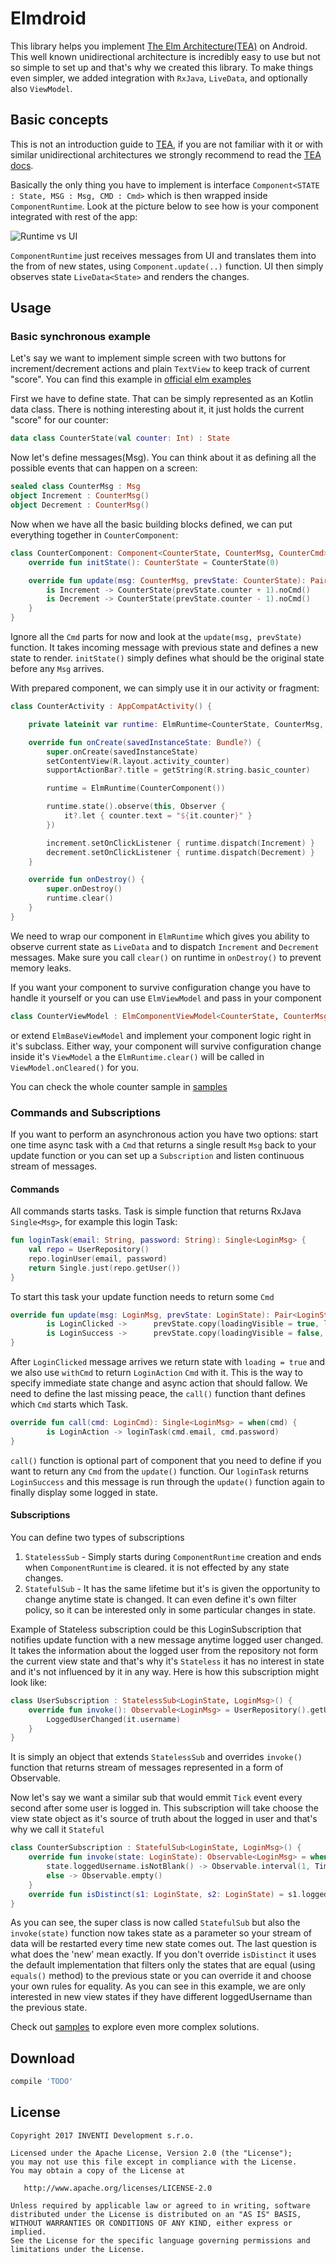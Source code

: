 # Elmdroid

This library helps you implement [The Elm Architecture(TEA)][tea] on Android. This well known unidirectional architecture
is incredibly easy to use but not so simple to set up and that's why we created this library. To make things even simpler,
we added integration with `RxJava`, `LiveData`, and optionally also `ViewModel`.

## Basic concepts
This is not an introduction guide to [TEA][tea], if you are not familiar with it or with similar unidirectional
architectures we strongly recommend to read the [TEA docs][tea].

Basically the only thing you have to implement is interface `Component<STATE : State, MSG : Msg, CMD : Cmd>` which
is then wrapped inside `ComponentRuntime`. Look at the picture below to see how is your component integrated with rest of the app:

![Runtime vs UI](readme-assets/runtime-vs-ui.png)

`ComponentRuntime` just receives messages from UI and translates them into the from of new states,
using `Component.update(..)` function.
UI then simply observes state `LiveData<State>` and renders the changes.

## Usage

### Basic synchronous example

Let's say we want to implement simple screen with two buttons for increment/decrement actions and plain `TextView`
to keep track of current "score". You can find this example in [official elm examples][elm-simple-example]

First we have to define state. That can be simply represented as an Kotlin data class. There is nothing interesting about it,
it just holds the current "score" for our counter:

```kotlin
data class CounterState(val counter: Int) : State
```

Now let's define messages(Msg). You can think about it as defining all the possible events that can
happen on a screen:

```kotlin
sealed class CounterMsg : Msg
object Increment : CounterMsg()
object Decrement : CounterMsg()
```

Now when we have all the basic building blocks defined, we can put everything together in `CounterComponent`:

```kotlin
class CounterComponent: Component<CounterState, CounterMsg, CounterCmd> {
    override fun initState(): CounterState = CounterState(0)

    override fun update(msg: CounterMsg, prevState: CounterState): Pair<CounterState, CounterCmd?> = when(msg){
        is Increment -> CounterState(prevState.counter + 1).noCmd()
        is Decrement -> CounterState(prevState.counter - 1).noCmd()
    }
}
```

Ignore all the `Cmd` parts for now and look at the `update(msg, prevState)` function. It takes incoming
message with previous state and defines a new state to render. `initState()` simply defines what should be
the original state before any `Msg` arrives.

With prepared component, we can simply use it in our activity or fragment:

```kotlin
class CounterActivity : AppCompatActivity() {

    private lateinit var runtime: ElmRuntime<CounterState, CounterMsg, CounterCmd>

    override fun onCreate(savedInstanceState: Bundle?) {
        super.onCreate(savedInstanceState)
        setContentView(R.layout.activity_counter)
        supportActionBar?.title = getString(R.string.basic_counter)

        runtime = ElmRuntime(CounterComponent())

        runtime.state().observe(this, Observer {
            it?.let { counter.text = "${it.counter}" }
        })

        increment.setOnClickListener { runtime.dispatch(Increment) }
        decrement.setOnClickListener { runtime.dispatch(Decrement) }
    }

    override fun onDestroy() {
        super.onDestroy()
        runtime.clear()
    }
}
```

We need to wrap our component in `ElmRuntime` which gives you ability to observe current state as `LiveData`
and to dispatch `Increment` and `Decrement` messages. Make sure you call `clear()`
on runtime in `onDestroy()` to prevent memory leaks.

If you want your component to survive configuration change you have to handle it yourself or you can use
`ElmViewModel` and pass in your component

```kotlin
class CounterViewModel : ElmComponentViewModel<CounterState, CounterMsg, CounterCmd>(CounterComponent())
```

or extend `ElmBaseViewModel` and implement your component logic right in it's subclass.
Either way, your component will survive configuration change inside it's `ViewModel` a the `ElmRuntime.clear()`
will be called in `ViewModel.onCleared()` for you.

You can check the whole counter sample in [samples][counter-sample]

### Commands and Subscriptions

If you want to perform an asynchronous action you have two options: start one time async task
with a `Cmd` that returns a single result `Msg` back to your update function or you can set up
a `Subscription` and listen continuous stream of messages.

#### Commands

All commands starts tasks. Task is simple function that returns RxJava `Single<Msg>`, for example this login Task:
```kotlin
fun loginTask(email: String, password: String): Single<LoginMsg> {
    val repo = UserRepository()
    repo.loginUser(email, password)
    return Single.just(repo.getUser())
}
```

To start this task your update function needs to return some `Cmd`

```kotlin
override fun update(msg: LoginMsg, prevState: LoginState): Pair<LoginState, LoginCmd?> = when(msg) {
        is LoginClicked ->      prevState.copy(loadingVisible = true, loginEnabled = false, msgText = "") withCmd LoginAction(prevState.email, prevState.password)
        is LoginSuccess ->      prevState.copy(loadingVisible = false, msgText = "Login Successful, welcome ${msg.username}", email = "", password = "").updateLogin().noCmd()
}
```

After `LoginClicked` message arrives we return state with `loading = true` and we also use `withCmd` to return
`LoginAction` `Cmd` with it. This is the way to specify immediate state change and async action that should
fallow. We need to define the last missing peace, the `call()` function thant defines which `Cmd` starts which
Task.

```kotlin
override fun call(cmd: LoginCmd): Single<LoginMsg> = when(cmd) {
        is LoginAction -> loginTask(cmd.email, cmd.password)
}
```

`call()` function is optional part of component that you need to define if you want to return any `Cmd` from
the `update()` function. Our `loginTask` returns `LoginSuccess` and this message is run through the `update()`
function again to finally display some logged in state.

#### Subscriptions

You can define two types of subscriptions
1. `StatelessSub` - Simply starts during `ComponentRuntime` creation and ends when `ComponentRuntime` is cleared.
it is not effected by any state changes.
2. `StatefulSub` - It has the same lifetime but it's is given the opportunity to change anytime state is changed.
It can even define it's own filter policy, so it can be interested only in some particular changes in state.

Example of Stateless subscription could be this LoginSubscription that notifies update function with a new
message anytime logged user changed. It takes the information about the logged user from the repository not
form the current view state and that's why it's `Stateless` it has no interest in state and it's not
influenced by it in any way. Here is how this subscription might look like:

```kotlin
class UserSubscription : StatelessSub<LoginState, LoginMsg>() {
    override fun invoke(): Observable<LoginMsg> = UserRepository().getUser().map {
        LoggedUserChanged(it.username)
    }
}
```

It is simply an object that extends `StatelessSub` and overrides `invoke()` function that returns stream of
messages represented in a form of Observable.

Now let's say we want a similar sub that would emmit `Tick` event every second after some user is logged in.
This subscription will take choose the view state object as it's source of truth about the logged in user and
that's why we call it `Stateful`

```kotlin
class CounterSubscription : StatefulSub<LoginState, LoginMsg>() {
    override fun invoke(state: LoginState): Observable<LoginMsg> = when {
        state.loggedUsername.isNotBlank() -> Observable.interval(1, TimeUnit.SECONDS).map { Tick }
        else -> Observable.empty()
    }
    override fun isDistinct(s1: LoginState, s2: LoginState) = s1.loggedUsername != s2.loggedUsername
}
```

As you can see, the super class is now called `StatefulSub` but also the `invoke(state)` function now takes
state as a parameter so your stream of data will be restarted every time new state comes out. The last question
is what does the 'new' mean exactly. If you don't override `isDistinct` it uses the default implementation
that filters only the states that are equal (using `equals()` method) to the previous state or you can override it
and choose your own rules for equality. As you can see in this example, we are only interested in new view states
if they have different loggedUsername than the previous state.


Check out [samples][samples] to explore even more complex solutions.

## Download

```groovy
compile 'TODO'
```

## License

    Copyright 2017 INVENTI Development s.r.o.

    Licensed under the Apache License, Version 2.0 (the "License");
    you may not use this file except in compliance with the License.
    You may obtain a copy of the License at

       http://www.apache.org/licenses/LICENSE-2.0

    Unless required by applicable law or agreed to in writing, software
    distributed under the License is distributed on an "AS IS" BASIS,
    WITHOUT WARRANTIES OR CONDITIONS OF ANY KIND, either express or implied.
    See the License for the specific language governing permissions and
    limitations under the License.





[tea]: https://guide.elm-lang.org/architecture/
[arch]: https://developer.android.com/topic/libraries/architecture/index.html
[elm-simple-example]: http://elm-lang.org/examples/buttons
[counter-sample]: https://github.com/InventiDevelopment/Elmdroid/tree/dev/sample/src/main/java/com/example/elmdroid/counter
[samples]: https://github.com/InventiDevelopment/Elmdroid/tree/master/sample/src/main/java/com/example/elmdroid